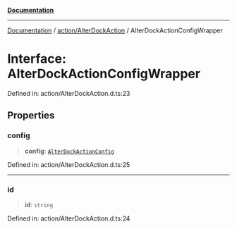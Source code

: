 [**Documentation**](../../../index.md)

***

[Documentation](../../../index.md) / [action/AlterDockAction](../index.md) / AlterDockActionConfigWrapper

# Interface: AlterDockActionConfigWrapper

Defined in: action/AlterDockAction.d.ts:23

## Properties

### config

> **config**: [`AlterDockActionConfig`](AlterDockActionConfig.md)

Defined in: action/AlterDockAction.d.ts:25

***

### id

> **id**: `string`

Defined in: action/AlterDockAction.d.ts:24
